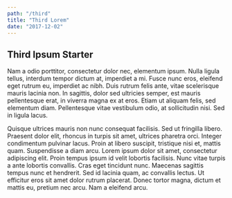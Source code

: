 ```yaml
---
path: "/third"
title: "Third Lorem"
date: "2017-12-02"
---
```


## Third Ipsum Starter
Nam a odio porttitor, consectetur dolor nec, elementum ipsum. Nulla ligula tellus, interdum tempor dictum at, imperdiet a mi. Fusce nunc eros, eleifend eget rutrum eu, imperdiet ac nibh. Duis rutrum felis ante, vitae scelerisque mauris lacinia non. In sagittis, dolor sed ultricies semper, est mauris pellentesque erat, in viverra magna ex at eros. Etiam ut aliquam felis, sed elementum diam. Pellentesque vitae vestibulum odio, at sollicitudin nisi. Sed in ligula lacus.

 Quisque ultrices mauris non nunc consequat facilisis. Sed ut fringilla libero. Praesent dolor elit, rhoncus in turpis sit amet, ultrices pharetra orci. Integer condimentum pulvinar lacus. Proin at libero suscipit, tristique nisi et, mattis quam. Suspendisse a diam arcu. Lorem ipsum dolor sit amet, consectetur adipiscing elit. Proin tempus ipsum id velit lobortis facilisis. Nunc vitae turpis a ante lobortis convallis. Cras eget tincidunt nunc. Maecenas sagittis tempus nunc et hendrerit. Sed id lacinia quam, ac convallis lectus. Ut efficitur eros sit amet dolor rutrum placerat. Donec tortor magna, dictum et mattis eu, pretium nec arcu. Nam a eleifend arcu.
